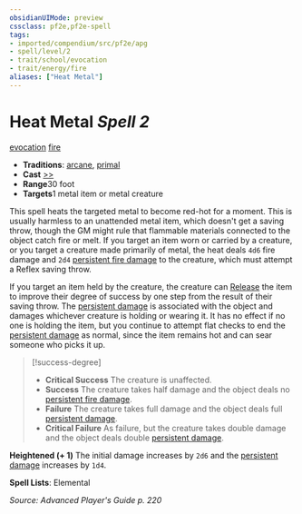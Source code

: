 ```yaml
---
obsidianUIMode: preview
cssclass: pf2e,pf2e-spell
tags:
- imported/compendium/src/pf2e/apg
- spell/level/2
- trait/school/evocation
- trait/energy/fire
aliases: ["Heat Metal"]
---
```

# Heat Metal *Spell 2*   
[evocation](evocation.md)  [fire](fire.md)  

- **Traditions**: [arcane](arcane.md), [primal](primal.md)
- **Cast** [>>](chapter-9-playing-the-game.md#Actions "Two-Action") 
- **Range**30 foot
- **Targets**1 metal item or metal creature

This spell heats the targeted metal to become red-hot for a moment. This is usually harmless to an unattended metal item, which doesn't get a saving throw, though the GM might rule that flammable materials connected to the object catch fire or melt. If you target an item worn or carried by a creature, or you target a creature made primarily of metal, the heat deals `4d6` fire damage and `2d4` [persistent fire damage](conditions.md#Persistent%20Damage) to the creature, which must attempt a Reflex saving throw.

If you target an item held by the creature, the creature can [Release](release.md) the item to improve their degree of success by one step from the result of their saving throw. The [persistent damage](conditions.md#Persistent%20Damage) is associated with the object and damages whichever creature is holding or wearing it. It has no effect if no one is holding the item, but you continue to attempt flat checks to end the [persistent damage](conditions.md#Persistent%20Damage) as normal, since the item remains hot and can sear someone who picks it up.

> [!success-degree] 
> - **Critical Success** The creature is unaffected.
> - **Success** The creature takes half damage and the object deals no [persistent fire damage](conditions.md#Persistent%20Damage).
> - **Failure** The creature takes full damage and the object deals full [persistent damage](conditions.md#Persistent%20Damage).
> - **Critical Failure** As failure, but the creature takes double damage and the object deals double [persistent damage](conditions.md#Persistent%20Damage).

**Heightened (+ 1)** The initial damage increases by `2d6` and the [persistent damage](conditions.md#Persistent%20Damage) increases by `1d4`.

**Spell Lists**: Elemental

*Source: Advanced Player's Guide p. 220*